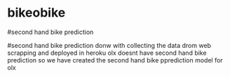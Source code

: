 # bikeobike

#second hand bike prediction 

#second hand bike prediction donw with collecting the data drom web scrapping and deployed in heroku 
olx doesnt have second hand bike prediction so we have created the second hand bike pprediction model for olx 
